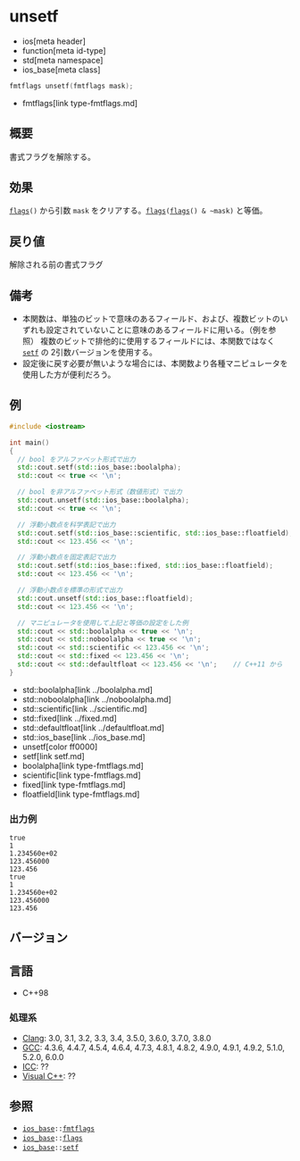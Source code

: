 # unsetf
* ios[meta header]
* function[meta id-type]
* std[meta namespace]
* ios_base[meta class]

```cpp
fmtflags unsetf(fmtflags mask);
```
* fmtflags[link type-fmtflags.md]

## 概要
書式フラグを解除する。


## 効果
[`flags`](flags.md)`()` から引数 `mask` をクリアする。[`flags`](flags.md)`(`[`flags`](flags.md)`() & ~mask)` と等価。


## 戻り値
解除される前の書式フラグ


## 備考
- 本関数は、単独のビットで意味のあるフィールド、および、複数ビットのいずれも設定されていないことに意味のあるフィールドに用いる。（例を参照）
    複数のビットで排他的に使用するフィールドには、本関数ではなく [`setf`](setf.md) の 2引数バージョンを使用する。
- 設定後に戻す必要が無いような場合には、本関数より各種マニピュレータを使用した方が便利だろう。


## 例
```cpp example
#include <iostream>

int main()
{
  // bool をアルファベット形式で出力
  std::cout.setf(std::ios_base::boolalpha);
  std::cout << true << '\n';

  // bool を非アルファベット形式（数値形式）で出力
  std::cout.unsetf(std::ios_base::boolalpha);
  std::cout << true << '\n';

  // 浮動小数点を科学表記で出力
  std::cout.setf(std::ios_base::scientific, std::ios_base::floatfield);
  std::cout << 123.456 << '\n';

  // 浮動小数点を固定表記で出力
  std::cout.setf(std::ios_base::fixed, std::ios_base::floatfield);
  std::cout << 123.456 << '\n';

  // 浮動小数点を標準の形式で出力
  std::cout.unsetf(std::ios_base::floatfield);
  std::cout << 123.456 << '\n';

  // マニピュレータを使用して上記と等価の設定をした例
  std::cout << std::boolalpha << true << '\n';
  std::cout << std::noboolalpha << true << '\n';
  std::cout << std::scientific << 123.456 << '\n';
  std::cout << std::fixed << 123.456 << '\n';
  std::cout << std::defaultfloat << 123.456 << '\n';    // C++11 から
}
```
* std::boolalpha[link ../boolalpha.md]
* std::noboolalpha[link ../noboolalpha.md]
* std::scientific[link ../scientific.md]
* std::fixed[link ../fixed.md]
* std::defaultfloat[link ../defaultfloat.md]
* std::ios_base[link ../ios_base.md]
* unsetf[color ff0000]
* setf[link setf.md]
* boolalpha[link type-fmtflags.md]
* scientific[link type-fmtflags.md]
* fixed[link type-fmtflags.md]
* floatfield[link type-fmtflags.md]

### 出力例
```
true
1
1.234560e+02
123.456000
123.456
true
1
1.234560e+02
123.456000
123.456
```


## バージョン
## 言語
- C++98

### 処理系
- [Clang](/implementation.md#clang): 3.0, 3.1, 3.2, 3.3, 3.4, 3.5.0, 3.6.0, 3.7.0, 3.8.0
- [GCC](/implementation.md#gcc): 4.3.6, 4.4.7, 4.5.4, 4.6.4, 4.7.3, 4.8.1, 4.8.2, 4.9.0, 4.9.1, 4.9.2, 5.1.0, 5.2.0, 6.0.0
- [ICC](/implementation.md#icc): ??
- [Visual C++](/implementation.md#visual_cpp): ??


## 参照
- [`ios_base`](../ios_base.md)`::`[`fmtflags`](type-fmtflags.md)
- [`ios_base`](../ios_base.md)`::`[`flags`](flags.md)
- [`ios_base`](../ios_base.md)`::`[`setf`](setf.md)
